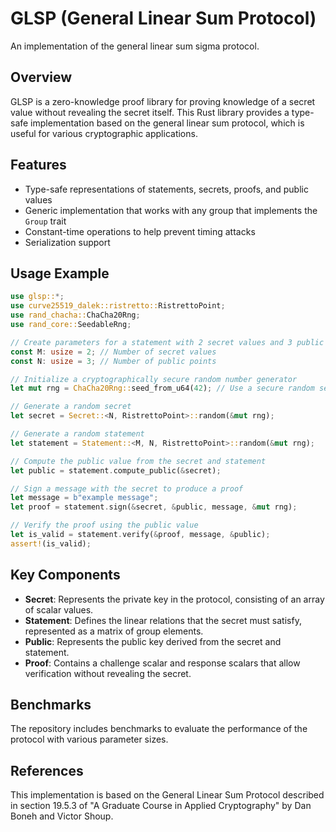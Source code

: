 # GLSP (General Linear Sum Protocol)

An implementation of the general linear sum sigma protocol.

## Overview

GLSP is a zero-knowledge proof library for proving knowledge of a secret value
without revealing the secret itself. This Rust library provides a type-safe
implementation based on the general linear sum protocol, which is useful for
various cryptographic applications.

## Features

- Type-safe representations of statements, secrets, proofs, and public values
- Generic implementation that works with any group that implements the `Group` trait
- Constant-time operations to help prevent timing attacks
- Serialization support

## Usage Example

```rust
use glsp::*;
use curve25519_dalek::ristretto::RistrettoPoint;
use rand_chacha::ChaCha20Rng;
use rand_core::SeedableRng;

// Create parameters for a statement with 2 secret values and 3 public points
const M: usize = 2; // Number of secret values
const N: usize = 3; // Number of public points

// Initialize a cryptographically secure random number generator
let mut rng = ChaCha20Rng::seed_from_u64(42); // Use a secure random seed in production

// Generate a random secret
let secret = Secret::<N, RistrettoPoint>::random(&mut rng);

// Generate a random statement
let statement = Statement::<M, N, RistrettoPoint>::random(&mut rng);

// Compute the public value from the secret and statement
let public = statement.compute_public(&secret);

// Sign a message with the secret to produce a proof
let message = b"example message";
let proof = statement.sign(&secret, &public, message, &mut rng);

// Verify the proof using the public value
let is_valid = statement.verify(&proof, message, &public);
assert!(is_valid);
```

## Key Components

- **Secret**: Represents the private key in the protocol, consisting of an
  array of scalar values.
- **Statement**: Defines the linear relations that the secret must satisfy,
  represented as a matrix of group elements.
- **Public**: Represents the public key derived from the secret and statement.
- **Proof**: Contains a challenge scalar and response scalars that allow
  verification without revealing the secret.

## Benchmarks

The repository includes benchmarks to evaluate the performance of the protocol
with various parameter sizes.

## References

This implementation is based on the General Linear Sum Protocol described in
section 19.5.3 of "A Graduate Course in Applied Cryptography" by Dan Boneh and
Victor Shoup.
